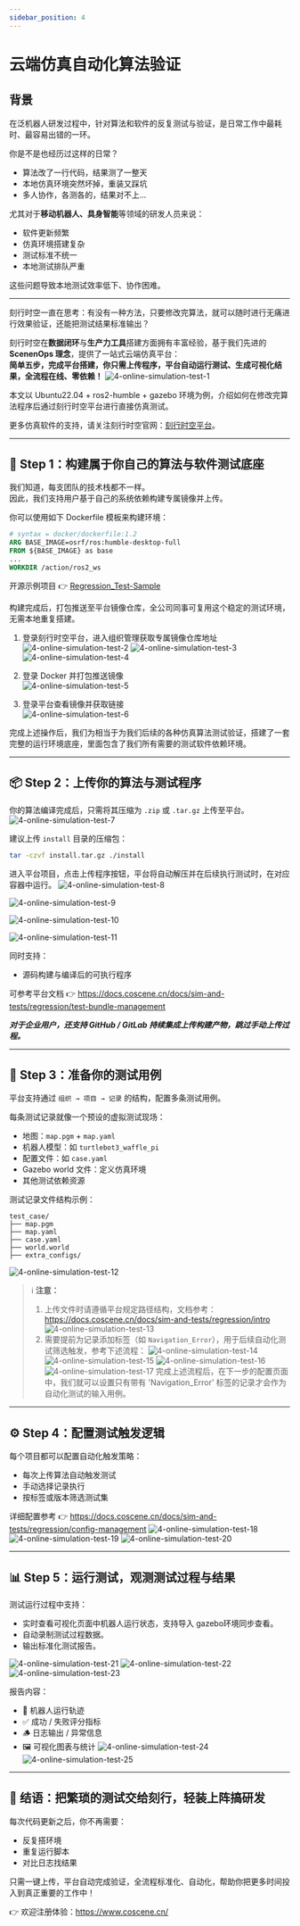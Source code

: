 ```yaml
---
sidebar_position: 4
---
```


# 云端仿真自动化算法验证

## 背景

在泛机器人研发过程中，针对算法和软件的反复测试与验证，是日常工作中最耗时、最容易出错的一环。

你是不是也经历过这样的日常？

- 算法改了一行代码，结果测了一整天  
- 本地仿真环境突然坏掉，重装又踩坑  
- 多人协作，各测各的，结果对不上…

尤其对于**移动机器人、具身智能**等领域的研发人员来说：

- 软件更新频繁  
- 仿真环境搭建复杂  
- 测试标准不统一  
- 本地测试排队严重  

这些问题导致本地测试效率低下、协作困难。

---

刻行时空一直在思考：有没有一种方法，只要修改完算法，就可以随时进行无痛进行效果验证，还能把测试结果标准输出？

刻行时空在**数据闭环**与**生产力工具**搭建方面拥有丰富经验，基于我们先进的 **ScenenOps 理念**，提供了一站式云端仿真平台：  
**简单五步，完成平台搭建，你只需上传程序，平台自动运行测试、生成可视化结果，全流程在线、零依赖！**
![4-online-simulation-test-1](./img/4-online-simulation-test-1.png)

本文以 Ubuntu22.04 + ros2-humble + gazebo 环境为例，介绍如何在修改完算法程序后通过刻行时空平台进行直接仿真测试。

更多仿真软件的支持，请关注刻行时空官网：[刻行时空平台](https://www.coscene.cn/)。

---

## 🧱 Step 1：构建属于你自己的算法与软件测试底座

我们知道，每支团队的技术栈都不一样。  
因此，我们支持用户基于自己的系统依赖构建专属镜像并上传。

你可以使用如下 Dockerfile 模板来构建环境：

```Dockerfile
# syntax = docker/dockerfile:1.2
ARG BASE_IMAGE=osrf/ros:humble-desktop-full
FROM ${BASE_IMAGE} as base
...
WORKDIR /action/ros2_ws
```

开源示例项目 👉 [Regression_Test-Sample](https://github.com/coscene-io/Regression_Test-Sample/blob/main/Dockerfile)

构建完成后，打包推送至平台镜像仓库，全公司同事可复用这个稳定的测试环境，无需本地重复搭建。

1. 登录刻行时空平台，进入组织管理获取专属镜像仓库地址
![4-online-simulation-test-2](./img/4-online-simulation-test-2.png)
![4-online-simulation-test-3](./img/4-online-simulation-test-3.png)
![4-online-simulation-test-4](./img/4-online-simulation-test-4.png)

2. 登录 Docker 并打包推送镜像  
![4-online-simulation-test-5](./img/4-online-simulation-test-5.png)

3. 登录平台查看镜像并获取链接  
![4-online-simulation-test-6](./img/4-online-simulation-test-6.png)

完成上述操作后，我们为相当于为我们后续的各种仿真算法测试验证，搭建了一套完整的运行环境底座，里面包含了我们所有需要的测试软件依赖环境。

---

## 📦 Step 2：上传你的算法与测试程序

你的算法编译完成后，只需将其压缩为 `.zip` 或 `.tar.gz` 上传至平台。
![4-online-simulation-test-7](./img/4-online-simulation-test-7.png)

建议上传 `install` 目录的压缩包：

```bash
tar -czvf install.tar.gz ./install
```
进入平台项目，点击上传程序按钮，平台将自动解压并在后续执行测试时，在对应容器中运行。
![4-online-simulation-test-8](./img/4-online-simulation-test-8.png)

![4-online-simulation-test-9](./img/4-online-simulation-test-9.png)

![4-online-simulation-test-10](./img/4-online-simulation-test-10.png)

![4-online-simulation-test-11](./img/4-online-simulation-test-11.png)

同时支持：

- 源码构建与编译后的可执行程序

可参考平台文档 👉 https://docs.coscene.cn/docs/sim-and-tests/regression/test-bundle-management

***对于企业用户，还支持 GitHub / GitLab 持续集成上传构建产物，跳过手动上传过程。***

---

## 🧪 Step 3：准备你的测试用例

平台支持通过 `组织 → 项目 → 记录` 的结构，配置多条测试用例。

每条测试记录就像一个预设的虚拟测试现场：

- 地图：`map.pgm` + `map.yaml`
- 机器人模型：如 `turtlebot3_waffle_pi`
- 配置文件：如 `case.yaml`
- Gazebo world 文件：定义仿真环境
- 其他测试依赖资源

测试记录文件结构示例：

```
test_case/
├── map.pgm
├── map.yaml
├── case.yaml
├── world.world
├── extra_configs/
```

![4-online-simulation-test-12](./img/4-online-simulation-test-12.png)

> ℹ️ **注意：**
> 
> 1. 上传文件时请遵循平台规定路径结构，文档参考：https://docs.coscene.cn/docs/sim-and-tests/regression/intro
![4-online-simulation-test-13](./img/4-online-simulation-test-13.png)  
> 2. 需要提前为记录添加标签（如 `Navigation_Error`），用于后续自动化测试筛选触发，参考下述流程：
![4-online-simulation-test-14](./img/4-online-simulation-test-14.png)
![4-online-simulation-test-15](./img/4-online-simulation-test-15.png)
![4-online-simulation-test-16](./img/4-online-simulation-test-16.png)
![4-online-simulation-test-17](./img/4-online-simulation-test-17.png)
完成上述流程后，在下一步的配置页面中，我们就可以设置只有带有 'Navigation_Error' 标签的记录才会作为自动化测试的输入用例。
---

## ⚙️ Step 4：配置测试触发逻辑

每个项目都可以配置自动化触发策略：

- 每次上传算法自动触发测试  
- 手动选择记录执行  
- 按标签或版本筛选测试集    

详细配置参考 👉 https://docs.coscene.cn/docs/sim-and-tests/regression/config-management
![4-online-simulation-test-18](./img/4-online-simulation-test-18.png)
![4-online-simulation-test-19](./img/4-online-simulation-test-19.png)
![4-online-simulation-test-20](./img/4-online-simulation-test-20.png)

---

## 📊 Step 5：运行测试，观测测试过程与结果

测试运行过程中支持：

- 实时查看可视化页面中机器人运行状态，支持导入 gazebo环境同步查看。  
- 自动录制测试过程数据。  
- 输出标准化测试报告。

![4-online-simulation-test-21](./img/4-online-simulation-test-21.png)
![4-online-simulation-test-22](./img/4-online-simulation-test-22.png)
![4-online-simulation-test-23](./img/4-online-simulation-test-23.gif)

报告内容：

   - 📍 机器人运行轨迹
   - ✅ 成功 / 失败评分指标
   - 🪵 日志输出 / 异常信息
   - 🖼️ 可视化图表与统计
![4-online-simulation-test-24](./img/4-online-simulation-test-24.png)
![4-online-simulation-test-25](./img/4-online-simulation-test-25.png)

---

## 🚀 结语：把繁琐的测试交给刻行，轻装上阵搞研发

每次代码更新之后，你不再需要：

- 反复搭环境
- 重复运行脚本
- 对比日志找结果

只需一键上传，平台自动完成验证，全流程标准化、自动化，帮助你把更多时间投入到真正重要的工作中！

👉 欢迎注册体验：https://www.coscene.cn/